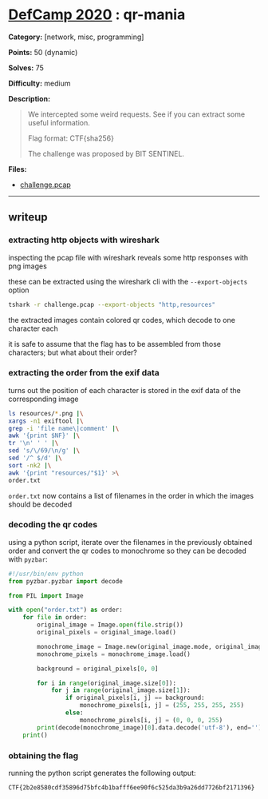# [DefCamp 2020](https://dctf2020.cyberedu.ro/) : qr-mania

**Category:** [network, misc, programming]

**Points:** 50 (dynamic)

**Solves:** 75

**Difficulty:** medium

**Description:**

> We intercepted some weird requests. See if you can extract some useful information.
>
> Flag format: CTF{sha256}
>
> The challenge was proposed by BIT SENTINEL.

**Files:**

- [challenge.pcap](https://api.cyberedu.ro/v1/contest/dctf2020/challenge/e40d5bc0-3565-11eb-b8d6-afd86980505c/download/457)

---

## writeup

### extracting http objects with wireshark

inspecting the pcap file with wireshark reveals some http responses with png images

these can be extracted using the wireshark cli with the `--export-objects` option

```bash
tshark -r challenge.pcap --export-objects "http,resources"
```

the extracted images contain colored qr codes, which decode to one character each

it is safe to assume that the flag has to be assembled from those characters; but what about their order?

### extracting the order from the exif data

turns out the position of each character is stored in the exif data of the corresponding image

```bash
ls resources/*.png |\
xargs -n1 exiftool |\
grep -i 'file name\|comment' |\
awk '{print $NF}' |\
tr '\n' ' ' |\
sed 's/\/69/\n/g' |\
sed '/^ $/d' |\
sort -nk2 |\
awk '{print "resources/"$1}' >\
order.txt
```

`order.txt` now contains a list of filenames in the order in which the images should be decoded

### decoding the qr codes

using a python script, iterate over the filenames in the previously obtained order and convert the qr codes to monochrome so they can be decoded with `pyzbar`:

```python
#!/usr/bin/env python
from pyzbar.pyzbar import decode

from PIL import Image

with open("order.txt") as order:
    for file in order:
        original_image = Image.open(file.strip())
        original_pixels = original_image.load()

        monochrome_image = Image.new(original_image.mode, original_image.size)
        monochrome_pixels = monochrome_image.load()

        background = original_pixels[0, 0]

        for i in range(original_image.size[0]):
            for j in range(original_image.size[1]):
                if original_pixels[i, j] == background:
                    monochrome_pixels[i, j] = (255, 255, 255, 255)
                else:
                    monochrome_pixels[i, j] = (0, 0, 0, 255)
        print(decode(monochrome_image)[0].data.decode('utf-8'), end='')
    print()
```

### obtaining the flag

running the python script generates the following output:

```plaintext
CTF{2b2e8580cdf35896d75bfc4b1bafff6ee90f6c525da3b9a26dd7726bf2171396}
```
